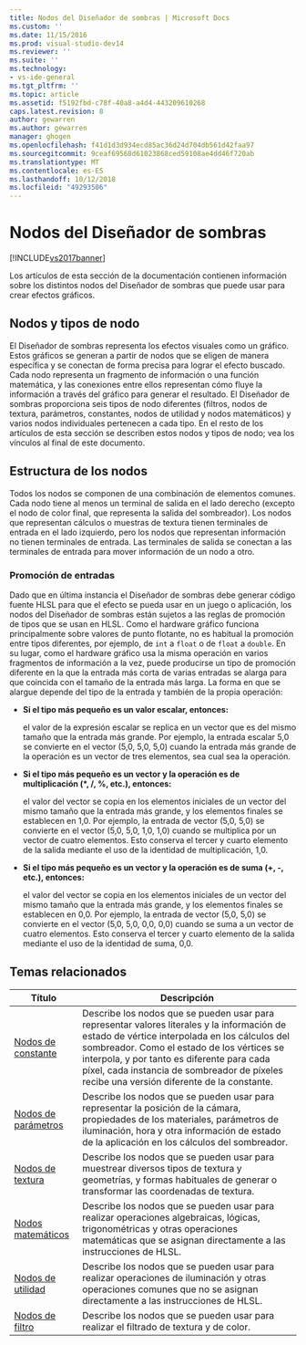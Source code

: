 ```yaml
---
title: Nodos del Diseñador de sombras | Microsoft Docs
ms.custom: ''
ms.date: 11/15/2016
ms.prod: visual-studio-dev14
ms.reviewer: ''
ms.suite: ''
ms.technology:
- vs-ide-general
ms.tgt_pltfrm: ''
ms.topic: article
ms.assetid: f5192fbd-c78f-40a8-a4d4-443209610268
caps.latest.revision: 8
author: gewarren
ms.author: gewarren
manager: ghogen
ms.openlocfilehash: f41d1d3d934ecd85ac36d24d704db561d42faa97
ms.sourcegitcommit: 9ceaf69568d61023868ced59108ae4dd46f720ab
ms.translationtype: MT
ms.contentlocale: es-ES
ms.lasthandoff: 10/12/2018
ms.locfileid: "49293506"
---
```

# <a name="shader-designer-nodes"></a>Nodos del Diseñador de sombras
[!INCLUDE[vs2017banner](../includes/vs2017banner.md)]

Los artículos de esta sección de la documentación contienen información sobre los distintos nodos del Diseñador de sombras que puede usar para crear efectos gráficos.  
  
## <a name="nodes-and-node-types"></a>Nodos y tipos de nodo  
 El Diseñador de sombras representa los efectos visuales como un gráfico. Estos gráficos se generan a partir de nodos que se eligen de manera específica y se conectan de forma precisa para lograr el efecto buscado. Cada nodo representa un fragmento de información o una función matemática, y las conexiones entre ellos representan cómo fluye la información a través del gráfico para generar el resultado. El Diseñador de sombras proporciona seis tipos de nodo diferentes (filtros, nodos de textura, parámetros, constantes, nodos de utilidad y nodos matemáticos) y varios nodos individuales pertenecen a cada tipo. En el resto de los artículos de esta sección se describen estos nodos y tipos de nodo; vea los vínculos al final de este documento.  
  
## <a name="node-structure"></a>Estructura de los nodos  
 Todos los nodos se componen de una combinación de elementos comunes. Cada nodo tiene al menos un terminal de salida en el lado derecho (excepto el nodo de color final, que representa la salida del sombreador). Los nodos que representan cálculos o muestras de textura tienen terminales de entrada en el lado izquierdo, pero los nodos que representan información no tienen terminales de entrada. Las terminales de salida se conectan a las terminales de entrada para mover información de un nodo a otro.  
  
### <a name="promotion-of-inputs"></a>Promoción de entradas  
 Dado que en última instancia el Diseñador de sombras debe generar código fuente HLSL para que el efecto se pueda usar en un juego o aplicación, los nodos del Diseñador de sombras están sujetos a las reglas de promoción de tipos que se usan en HLSL. Como el hardware gráfico funciona principalmente sobre valores de punto flotante, no es habitual la promoción entre tipos diferentes, por ejemplo, de `int` a `float` o de `float` a `double`. En su lugar, como el hardware gráfico usa la misma operación en varios fragmentos de información a la vez, puede producirse un tipo de promoción diferente en la que la entrada más corta de varias entradas se alarga para que coincida con el tamaño de la entrada más larga. La forma en que se alargue depende del tipo de la entrada y también de la propia operación:  
  
-   **Si el tipo más pequeño es un valor escalar, entonces:**  
  
     el valor de la expresión escalar se replica en un vector que es del mismo tamaño que la entrada más grande. Por ejemplo, la entrada escalar 5,0 se convierte en el vector (5,0, 5,0, 5,0) cuando la entrada más grande de la operación es un vector de tres elementos, sea cual sea la operación.  
  
-   **Si el tipo más pequeño es un vector y la operación es de multiplicación (\*, /, %, etc.), entonces:**  
  
     el valor del vector se copia en los elementos iniciales de un vector del mismo tamaño que la entrada más grande, y los elementos finales se establecen en 1,0. Por ejemplo, la entrada de vector (5,0, 5,0) se convierte en el vector (5,0, 5,0, 1,0, 1,0) cuando se multiplica por un vector de cuatro elementos. Esto conserva el tercer y cuarto elemento de la salida mediante el uso de la identidad de multiplicación, 1,0.  
  
-   **Si el tipo más pequeño es un vector y la operación es de suma (+, -, etc.), entonces:**  
  
     el valor del vector se copia en los elementos iniciales de un vector del mismo tamaño que la entrada más grande, y los elementos finales se establecen en 0,0. Por ejemplo, la entrada de vector (5,0, 5,0) se convierte en el vector (5,0, 5,0, 0,0, 0,0) cuando se suma a un vector de cuatro elementos. Esto conserva el tercer y cuarto elemento de la salida mediante el uso de la identidad de suma, 0,0.  
  
## <a name="related-topics"></a>Temas relacionados  
  
|Título|Descripción|  
|-----------|-----------------|  
|[Nodos de constante](../designers/constant-nodes.md)|Describe los nodos que se pueden usar para representar valores literales y la información de estado de vértice interpolada en los cálculos del sombreador. Como el estado de los vértices se interpola, y por tanto es diferente para cada píxel, cada instancia de sombreador de píxeles recibe una versión diferente de la constante.|  
|[Nodos de parámetros](../designers/parameter-nodes.md)|Describe los nodos que se pueden usar para representar la posición de la cámara, propiedades de los materiales, parámetros de iluminación, hora y otra información de estado de la aplicación en los cálculos del sombreador.|  
|[Nodos de textura](../designers/texture-nodes.md)|Describe los nodos que se pueden usar para muestrear diversos tipos de textura y geometrías, y formas habituales de generar o transformar las coordenadas de textura.|  
|[Nodos matemáticos](../designers/math-nodes.md)|Describe los nodos que se pueden usar para realizar operaciones algebraicas, lógicas, trigonométricas y otras operaciones matemáticas que se asignan directamente a las instrucciones de HLSL.|  
|[Nodos de utilidad](../designers/utility-nodes.md)|Describe los nodos que se pueden usar para realizar operaciones de iluminación y otras operaciones comunes que no se asignan directamente a las instrucciones de HLSL.|  
|[Nodos de filtro](../designers/filter-nodes.md)|Describe los nodos que se pueden usar para realizar el filtrado de textura y de color.|



